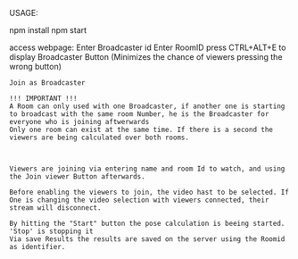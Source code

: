


USAGE:


npm install
npm start

access webpage:
	Enter Broadcaster id
	Enter RoomID
	press CTRL+ALT+E to display Broadcaster Button (Minimizes the chance of viewers pressing the wrong button) 

	Join as Broadcaster

	!!! IMPORTANT !!!
	A Room can only used with one Broadcaster, if another one is starting to broadcast with the same room Number, he is the Broadcaster for everyone who is joining aftwerwards
	Only one room can exist at the same time. If there is a second the viewers are being calculated over both rooms.



	Viewers are joining via entering name and room Id to watch, and using the Join viewer Button afterwards.

	Before enabling the viewers to join, the video hast to be selected. If One is changing the video selection with viewers connected, their stream will disconnect.

	By hitting the "Start" button the pose calculation is beeing started.
	'Stop' is stopping it
	Via save Results the results are saved on the server using the Roomid as identifier. 

